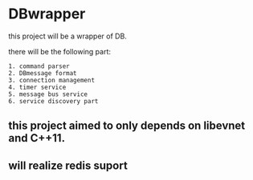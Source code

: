 # DBwrapper
this project will be a wrapper of DB.

there will be the following part:
```
1. command parser
2. DBmessage format
3. connection management
4. timer service
5. message bus service
6. service discovery part
```
## this project aimed to only depends on libevnet and C++11.

## will realize redis suport
